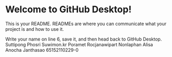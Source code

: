 # Welcome to GitHub Desktop!

This is your README. READMEs are where you can communicate what your project is and how to use it.

Write your name on line 6, save it, and then head back to GitHub Desktop.
Suttipong Phosri 
Suwimon.kr
Poramet Rocjanawipart
Nonlaphan
Alisa
Anocha Janthasao 65152110229-0